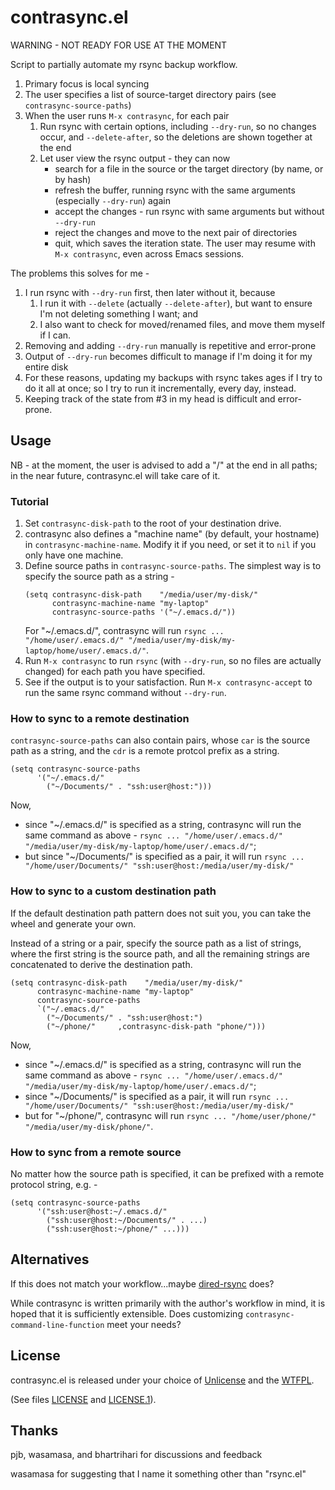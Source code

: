 # contrasync.el
WARNING - NOT READY FOR USE AT THE MOMENT

Script to partially automate my rsync backup workflow.

1. Primary focus is local syncing
2. The user specifies a list of source-target directory pairs (see `contrasync-source-paths`)
3. When the user runs `M-x contrasync`, for each pair
   1. Run rsync with certain options, including `--dry-run`, so no changes occur, and `--delete-after`, so the deletions are shown together at the end
   2. Let user view the rsync output - they can now
      * search for a file in the source or the target directory (by name, or by hash)
      * refresh the buffer, running rsync with the same arguments (especially `--dry-run`) again
      * accept the changes - run rsync with same arguments but without `--dry-run`
      * reject the changes and move to the next pair of directories
      * quit, which saves the iteration state. The user may resume with `M-x contrasync`, even across Emacs sessions.

The problems this solves for me -
1. I run rsync with `--dry-run` first, then later without it, because
   1. I run it with `--delete` (actually `--delete-after`), but want to ensure I'm not deleting something I want; and
   2. I also want to check for moved/renamed files, and move them myself if I can.
2. Removing and adding `--dry-run` manually is repetitive and error-prone
3. Output of `--dry-run` becomes difficult to manage if I'm doing it for my entire disk
4. For these reasons, updating my backups with rsync takes ages if I try to do it all at once; so I try to run it incrementally, every day, instead.
5. Keeping track of the state from #3 in my head is difficult and error-prone.

## Usage
NB - at the moment, the user is advised to add a "/" at the end in all paths; in the near future, contrasync.el will take care of it.

### Tutorial
1. Set `contrasync-disk-path` to the root of your destination drive.
2. contrasync also defines a "machine name" (by default, your hostname) in `contrasync-machine-name`. Modify it if you need, or set it to `nil` if you only have one machine.
3. Define source paths in `contrasync-source-paths`. The simplest way is to specify the source path as a string -
   ```emacs-lisp
   (setq contrasync-disk-path    "/media/user/my-disk/"
         contrasync-machine-name "my-laptop"
         contrasync-source-paths '("~/.emacs.d/"))
   ```
   For "~/.emacs.d/", contrasync will run `rsync ... "/home/user/.emacs.d/" "/media/user/my-disk/my-laptop/home/user/.emacs.d/"`.
4. Run `M-x contrasync` to run `rsync` (with `--dry-run`, so no files are actually changed) for each path you have specified.
5. See if the output is to your satisfaction. Run `M-x contrasync-accept` to run the same rsync command without `--dry-run`.

### How to sync to a remote destination
`contrasync-source-paths` can also contain pairs, whose `car` is the source path as a string, and the `cdr` is a remote protcol prefix as a string.
```emacs-lisp
(setq contrasync-source-paths
      '("~/.emacs.d/"
        ("~/Documents/" . "ssh:user@host:")))
```
Now,
* since "~/.emacs.d/" is specified as a string, contrasync will run the same command as above - `rsync ... "/home/user/.emacs.d/" "/media/user/my-disk/my-laptop/home/user/.emacs.d/"`;
* but since "~/Documents/" is specified as a pair, it will run `rsync ... "/home/user/Documents/" "ssh:user@host:/media/user/my-disk/"`

### How to sync to a custom destination path
If the default destination path pattern does not suit you, you can take the wheel and generate your own.

Instead of a string or a pair, specify the source path as a list of strings, where the first string is the source path, and all the remaining strings are concatenated to derive the destination path.

```emacs-lisp
(setq contrasync-disk-path    "/media/user/my-disk/"
      contrasync-machine-name "my-laptop"
      contrasync-source-paths
      `("~/.emacs.d/"
        ("~/Documents/" . "ssh:user@host:")
        ("~/phone/"     ,contrasync-disk-path "phone/")))
```
Now,
* since "~/.emacs.d/" is specified as a string, contrasync will run the same command as above - `rsync ... "/home/user/.emacs.d/" "/media/user/my-disk/my-laptop/home/user/.emacs.d/"`;
* since "~/Documents/" is specified as a pair, it will run `rsync ... "/home/user/Documents/" "ssh:user@host:/media/user/my-disk/"`
* but for "~/phone/", contrasync will run `rsync ... "/home/user/phone/" "/media/user/my-disk/phone/"`.

### How to sync from a remote source
No matter how the source path is specified, it can be prefixed with a remote protocol string, e.g. -

```emacs-lisp
(setq contrasync-source-paths
      '("ssh:user@host:~/.emacs.d/"
        ("ssh:user@host:~/Documents/" . ...)
        ("ssh:user@host:~/phone/" ...)))
```

## Alternatives
If this does not match your workflow...maybe [dired-rsync](https://github.com/stsquad/dired-rsync) does?

While contrasync is written primarily with the author's workflow in mind, it is hoped that it is sufficiently extensible. Does customizing `contrasync-command-line-function` meet your needs?

## License
contrasync.el is released under your choice of [Unlicense](https://unlicense.org/) and the [WTFPL](http://www.wtfpl.net/).

(See files [LICENSE](LICENSE) and [LICENSE.1](LICENSE.1)).

## Thanks
pjb, wasamasa, and bhartrihari for discussions and feedback

wasamasa for suggesting that I name it something other than "rsync.el"
